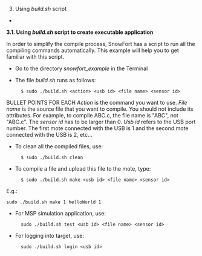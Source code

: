 3. Using _build.sh_ script
-


**3.1. Using _build.sh_ script to create executable application**

 In order to simplify the compile process, SnowFort has a script to run all the compiling commands automatically. This example will help you to get familiar with this script.

- Go to the directory _snowfort\_example_ in the Terminal
- The file _build.sh_ runs as follows:

		$ sudo ./build.sh <action> <usb id> <file name> <sensor id>

BULLET POINTS FOR EACH 
_Action_ is the command you want to use. _File name_ is the source file that you want to compile. You should not include its attributes. For example, to compile ABC.c, the file name is "ABC", not "ABC.c". The _sensor id_ has to be larger than 0. _Usb id_ refers to the USB port number. The first mote connected with the USB is 1 and the second mote connected with the USB is 2, etc...

- To clean all the compiled files, use:

		$ sudo ./build.sh clean

- To compile a file and upload this file to the mote, type:

		$ sudo ./build.sh make <usb id> <file name> <sensor id>

E.g.:

	sudo ./build.sh make 1 helloWorld 1


- For MSP simulation application, use:

		sudo ./build.sh test <usb id> <file name> <sensor id>

- For logging into target, use:

		sudo ./build.sh login <usb id>



 
